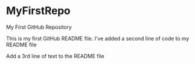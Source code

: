 # MyFirstRepo
My First GitHub Repository

This is my first GitHub README file.
I've added a second line of code to my README file

Add a 3rd line of text to the README file
